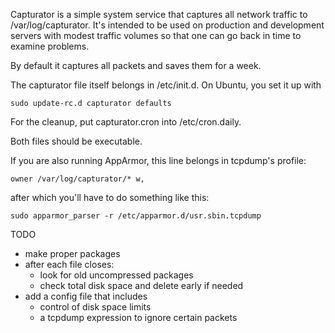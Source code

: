 Capturator is a simple system service that captures all network traffic
to /var/log/capturator. It's intended to be used on production and
development servers with modest traffic volumes so that one can go back
in time to examine problems.

By default it captures all packets and saves them for a week.

The capturator file itself belongs in /etc/init.d. On Ubuntu, you set
it up with

    sudo update-rc.d capturator defaults

For the cleanup, put capturator.cron into /etc/cron.daily.

Both files should be executable.

If you are also running AppArmor, this line belongs in tcpdump's profile:

    owner /var/log/capturator/* w,

after which you'll have to do something like this:

    sudo apparmor_parser -r /etc/apparmor.d/usr.sbin.tcpdump


TODO

* make proper packages
* after each file closes:
    * look for old uncompressed packages
    * check total disk space and delete early if needed
* add a config file that includes
    * control of disk space limits
    * a tcpdump expression to ignore certain packets

